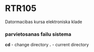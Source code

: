 # RTR105
Datormacibas kursa elektroniska klade 
### parvietosanas failu sistema 
**cd** - change directory 
**.** - current directory
